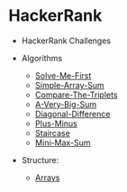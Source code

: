 # HackerRank

- HackerRank Challenges 

- Algorithms
    - [Solve-Me-First](https://github.com/TheJessicaBohn/HackerRank/tree/main/1_Solve-Me-First)
    - [Simple-Array-Sum](https://github.com/TheJessicaBohn/HackerRank/tree/main/2_Simple-Array-Sum)
    - [Compare-The-Triplets](https://github.com/TheJessicaBohn/HackerRank/tree/main/3_Compare-The-Triplets)
    - [A-Very-Big-Sum](https://github.com/TheJessicaBohn/HackerRank/tree/main/4_A-Very-Big-Sum)
    - [Diagonal-Difference](https://github.com/TheJessicaBohn/HackerRank/tree/main/5_Diagonal-Difference)
    - [Plus-Minus](https://github.com/TheJessicaBohn/HackerRank/tree/main/6_Plus-Minus)
    - [Staircase](https://github.com/TheJessicaBohn/HackerRank/tree/main/7_Staircase)
    - [Mini-Max-Sum](https://github.com/TheJessicaBohn/HackerRank/tree/main/8_Mini-Max-Sum)
- Structure:
    - [Arrays](https://github.com/TheJessicaBohn/HackerRank/tree/main/Challenge_1) 
